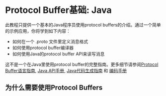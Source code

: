 # Protocol Buffer基础: Java

此教程只提供一个基本的Java程序员使用protocol buffers的介绍。通过一个简单的示例应用，你将学到如下内容：
* 如何在一个 .proto 文件里定义消息格式
* 如何使用protocol buffer编译器
* 如何使用Java的protocol buffer API来读写消息

这不是一个在Java里使用protocol buffer的完整指南。更多细节请参阅[Protocol Buffer语言指南](../Overview/LanguageGuideProto3.md), [Java API手册](https://developers.google.com/protocol-buffers/docs/reference/java/), [Java代码生成指南](https://developers.google.com/protocol-buffers/docs/reference/java-generated) 和 [编码手册](https://developers.google.com/protocol-buffers/docs/encoding)

## 为什么需要使用Protocol Buffers

